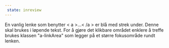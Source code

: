 ```yaml
---
 state: inreview
---
```

En vanlig lenke som benytter < a >...< /a > er blå med strek under. Denne skal brukes i løpende tekst. For å gjøre det klikbare området enklere å treffe brukes klassen "a-linkArea" som legger på et større fokusområde rundt lenken. 

